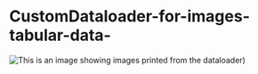 # CustomDataloader-for-images-tabular-data-

![This is an image showing images printed from the dataloader](./testing_dataloader.png))
